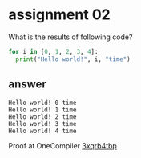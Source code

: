# assignment 02
What is the results of following code?
```python
for i in [0, 1, 2, 3, 4]:
  print("Hello world!", i, "time")
```

## answer
```
Hello world! 0 time
Hello world! 1 time
Hello world! 2 time
Hello world! 3 time
Hello world! 4 time
```
Proof at OneCompiler [3xqrb4tbp](https://onecompiler.com/python/3xqrb4tbp)
